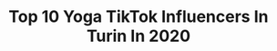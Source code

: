 ---
title: Top 10 Yoga TikTok Influencers In Turin In 2020
description: >-
  Find top yoga TikTok influencers in Turin in 2020. Most popular hashtags: #yoga #dream #duetto #girlfriend.
platform: TikTok
profiles:
  - username: "elesalvucci"
    fullname: >-
      elesalvucci
    location: "Italy"
    followers: 23537
    engagement: 1154
    commentsToLikes: 0.034993
    id: ck8z12kj704020j78k62x1iza
    verified: false
    hashtags: "#forwardfold, #sardiniangirl, #coniglionano, #bendy"
  - username: "alice_nicastro"
    fullname: >-
      Alice Nicastro
    location: "Italy"
    followers: 19925
    engagement: 1228
    commentsToLikes: 0.019684
    id: cka0g4ogq2ou60i78kazstwfs
    verified: false
    hashtags: "#vestiti, #centro, #crescita, #like"
  - username: "giulialichi"
    fullname: >-
      Giulia licata🎈
    location: "Italy"
    followers: 12218
    engagement: 693
    commentsToLikes: 0.037759
    id: ck932wmzdlgnl0j78g7k1i2gj
    verified: false
    hashtags: "#afrodance, #simpaticissimi, #afrobeat, #home"
  - username: "queenvivii"
    fullname: >-
      Virginia Turturici 
    location: "Italy"
    followers: 5175
    engagement: 1004
    commentsToLikes: 0.011217
    id: ck9re2slo0hc40j78lox0bnxs
    verified: false
    hashtags: "#boys, #dreams, #musically, #time"
  - username: "giuschi_official"
    fullname: >-
      Giuseppe Schittino
    location: "Italy"
    followers: 8286
    engagement: 278
    commentsToLikes: 0.007779
    id: ck8vshqkgdm570j78fv3p6tzx
    verified: false
    hashtags: ""
  - username: "sciasciaofficial"
    fullname: >-
      Sciasciaofficial
    location: "Italy"
    followers: 3311
    engagement: 1467
    commentsToLikes: 0.009859
    id: ckacaj8jugz3j0i78jnfmxn4r
    verified: false
    hashtags: "#trotter, #tiktoktaac, #equitation, #trand"
  - username: "vanityfairitalia"
    fullname: >-
      Vanity Fair Italia
    location: "Italy"
    followers: 61941
    engagement: 797
    commentsToLikes: 0.010296
    id: ck97ylpk700jw0j78en8r3k4o
    verified: true
    hashtags: "#natale, #tiktok, #paparazzi, #megxit"
  - username: "behrangyoga"
    fullname: >-
      Behrang Danesh Eshraghi 
    location: "Italy"
    followers: 714067
    engagement: 423
    commentsToLikes: 0.018185
    id: ck9by4cmwmxn30j78emf4rq14
    verified: true
    hashtags: "#behrangyoga, #mare, #yogapose, #coldshower"
  - username: "raffaelebuffoni_"
    fullname: >-
      Raffaele Buffoni
    location: "Italy"
    followers: 52131
    engagement: 2128
    commentsToLikes: 0.022551
    id: ck9e2u9ppgljn0j78t3ve8fk3
    verified: false
    hashtags: "#sorellastra, #ragazzadiportavenezia, #musicaly, #17maggio"
  - username: "elenagonella"
    fullname: >-
      LaGonni😈
    location: "Italy"
    followers: 4419
    engagement: 1125
    commentsToLikes: 0.030064
    id: cka6oijlwfke20i78e200gyee
    verified: false
    hashtags: "#eyechallenge, #paint, #blackfriday, #drowing"
---